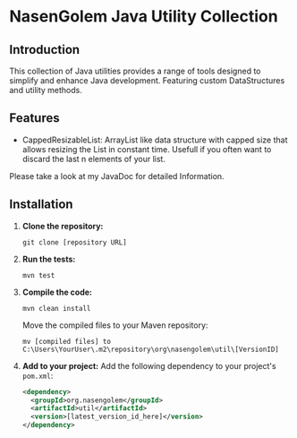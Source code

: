 # NasenGolem Java Utility Collection

## Introduction
This collection of Java utilities provides a range of tools designed to simplify and enhance Java development. Featuring custom DataStructures and utility methods.

## Features
- CappedResizableList: ArrayList like data structure with capped size that allows resizing the List in constant time. Usefull if you often want to discard the last n elements of your list.  

Please take a look at my JavaDoc for detailed Information.

## Installation
1. **Clone the repository:**
   ```
   git clone [repository URL]
   ```
2. **Run the tests:**
   ```
   mvn test
   ```
3. **Compile the code:**
   ```
   mvn clean install
   ```
   Move the compiled files to your Maven repository:
   ```
   mv [compiled files] to C:\Users\YourUser\.m2\repository\org\nasengolem\util\[VersionID]
   ```
4. **Add to your project:**
   Add the following dependency to your project's `pom.xml`:
   ```xml
   <dependency>
     <groupId>org.nasengolem</groupId>
     <artifactId>util</artifactId>
     <version>[latest_version_id_here]</version>
   </dependency>
   ```
